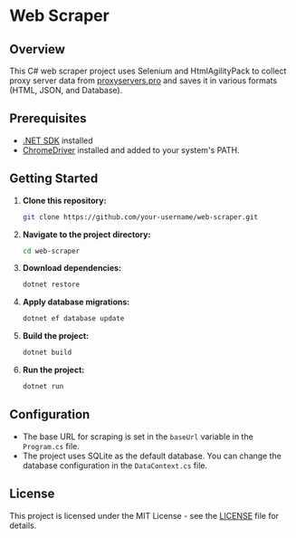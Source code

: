 # Web Scraper

## Overview

This C# web scraper project uses Selenium and HtmlAgilityPack to collect proxy server data from [proxyservers.pro](https://proxyservers.pro/proxy/list/order/updated/order_dir/desc) and saves it in various formats (HTML, JSON, and Database).

## Prerequisites

- [.NET SDK](https://dotnet.microsoft.com/download) installed
- [ChromeDriver](https://sites.google.com/chromium.org/driver/) installed and added to your system's PATH.

## Getting Started

1. **Clone this repository:**

   ```bash
   git clone https://github.com/your-username/web-scraper.git
   ```

2. **Navigate to the project directory:**

   ```bash
   cd web-scraper
   ```

3. **Download dependencies:**

   ```bash
   dotnet restore
   ```

4. **Apply database migrations:**

   ```bash
   dotnet ef database update
   ```

5. **Build the project:**

   ```bash
   dotnet build
   ```

6. **Run the project:**

   ```bash
   dotnet run
   ```

## Configuration

- The base URL for scraping is set in the `baseUrl` variable in the `Program.cs` file.
- The project uses SQLite as the default database. You can change the database configuration in the `DataContext.cs` file.

## License

This project is licensed under the MIT License - see the [LICENSE](LICENSE) file for details.
